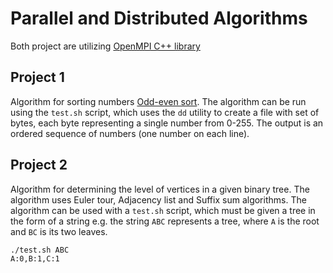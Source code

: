 # Parallel and Distributed Algorithms

Both project are utilizing [OpenMPI C++ library](https://www.open-mpi.org/faq/?category=mpi-apps)

## Project 1

Algorithm for sorting numbers [Odd-even sort](https://en.wikipedia.org/wiki/Odd%E2%80%93even_sort). The algorithm can be run using the ```test.sh``` script, which uses the ```dd``` utility to create a file with set of bytes, each byte representing a single number from 0-255. The output is an ordered sequence of numbers (one number on each line).

## Project 2

Algorithm for determining the level of vertices in a given binary tree. The algorithm uses Euler tour, Adjacency list and Suffix sum algorithms. The algorithm can be used with a ```test.sh``` script, which must be given a tree in the form of a string e.g. the string ```ABC``` represents a tree, where ```A``` is the root and ```BC``` is its two leaves.

```
./test.sh ABC
A:0,B:1,C:1
```